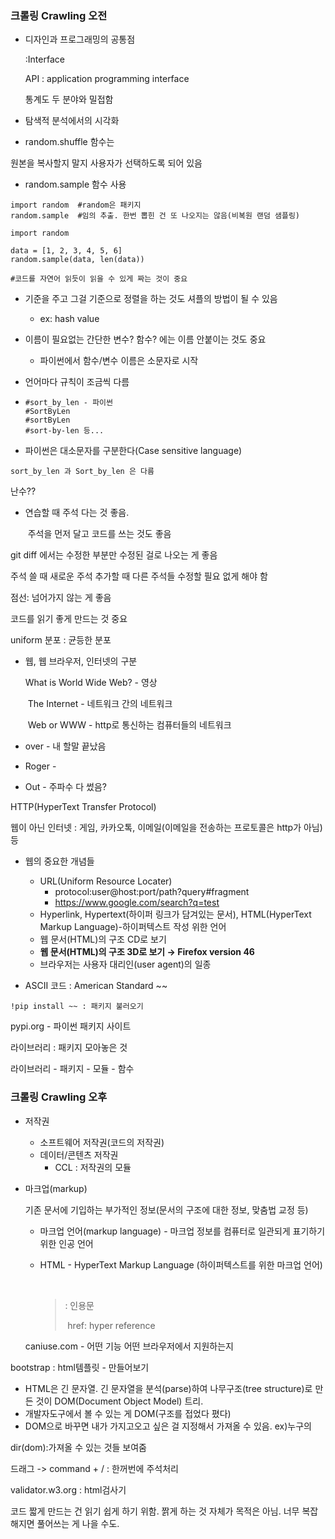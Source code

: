 ### 크롤링 Crawling 오전

* 디자인과 프로그래밍의 공통점  

  :Interface  

  API : application programming interface  

  통계도 두 분야와 밀접함

* 탐색적 분석에서의 시각화  

  

* random.shuffle 함수는  

원본을 복사할지 말지 사용자가 선택하도록 되어 있음  

* random.sample  함수 사용

```
import random  #random은 패키지
random.sample  #임의 추출. 한번 뽑힌 건 또 나오지는 않음(비복원 랜덤 샘플링)
```

```
import random

data = [1, 2, 3, 4, 5, 6]
random.sample(data, len(data))

#코드를 자연어 읽듯이 읽을 수 있게 짜는 것이 중요
```

* 기준을 주고 그걸 기준으로 정렬을 하는 것도 셔플의 방법이 될 수 있음  

  * ex: hash value  

* 이름이 필요없는 간단한 변수? 함수? 에는 이름 안붙이는 것도 중요  

  * 파이썬에서 함수/변수 이름은 소문자로 시작

* 언어마다 규칙이 조금씩 다름

* ```
  #sort_by_len - 파이썬
  #SortByLen
  #sortByLen
  #sort-by-len 등...
  ```

* 파이썬은 대소문자를 구분한다(Case sensitive language)  

```
sort_by_len 과 Sort_by_len 은 다름
```

난수??  

* 연습할 때 주석 다는 것 좋음.  

  ​	주석을 먼저 달고 코드를 쓰는 것도 좋음  

git diff 에서는 수정한 부분만 수정된 걸로 나오는 게 좋음  

주석 쓸 때 새로운 주석 추가할 때 다른 주석들 수정할 필요 없게 해야 함  

점선: 넘어가지 않는 게 좋음  

코드를 읽기 좋게 만드는 것 중요  



uniform 분포 : 균등한 분포  



* 웹, 웹 브라우저, 인터넷의 구분  

  What is World Wide Web? - 영상  

  ​	The Internet - 네트워크 간의 네트워크  

  ​	Web or WWW - http로 통신하는 컴퓨터들의 네트워크  

* over - 내 할말 끝났음  

* Roger -   

* Out - 주파수 다 썼음?  



HTTP(HyperText Transfer Protocol)  

웹이 아닌 인터넷 : 게임, 카카오톡, 이메일(이메일을 전송하는 프로토콜은 http가 아님) 등  

* 웹의 중요한 개념들  
  * URL(Uniform Resource Locater)
    * protocol:user@host:port/path?query#fragment
    * https://www.google.com/search?q=test
  * Hyperlink, Hypertext(하이퍼 링크가 담겨있는 문서), HTML(HyperText Markup Language)-하이퍼텍스트 작성 위한 언어
  * 웹 문서(HTML)의 구조 CD로 보기
  * **웹 문서(HTML)의 구조 3D로 보기 → Firefox version 46**
  * 브라우저는 사용자 대리인(user agent)의 일종  

* ASCII 코드 : American Standard ~~

  

```
!pip install ~~ : 패키지 불러오기
```

pypi.org - 파이썬 패키지 사이트

라이브러리 : 패키지 모아놓은 것

라이브러리 - 패키지 - 모듈 - 함수



### 크롤링 Crawling 오후

* 저작권

  * 소프트웨어 저작권(코드의 저작권)
  * 데이터/콘텐츠 저작권
    * CCL : 저작권의 모듈

* 마크업(markup)

  기존 문서에 기입하는 부가적인 정보(문서의 구조에 대한 정보, 맞춤법 교정 등)

  * 마크업 언어(markup language) - 마크업 정보를 컴퓨터로 일관되게 표기하기 위한 인공 언어

  * HTML - HyperText Markup Language (하이퍼텍스트를 위한 마크업 언어)

    ​	<blockquote> : 인용문

    ​	href: hyper reference

  caniuse.com - 어떤 기능 어떤 브라우저에서 지원하는지

bootstrap : html템플릿 - 만들어보기

* HTML은 긴 문자열. 긴 문자열을 분석(parse)하여 나무구조(tree structure)로 만든 것이 DOM(Document Object Model) 트리.
* 개발자도구에서 볼 수 있는 게 DOM(구조를 접었다 폈다)
* DOM으로 바꾸면 내가 가지고오고 싶은 걸 지정해서 가져올 수 있음. ex)누구의 



dir(dom):가져올 수 있는 것들 보여줌



드래그 -> command + / : 한꺼번에 주석처리

validator.w3.org : html검사기

코드 짧게 만드는 건 읽기 쉽게 하기 위함. 짥게 하는 것 자체가 목적은 아님. 너무 복잡해지면 풀어쓰는 게 나을 수도.